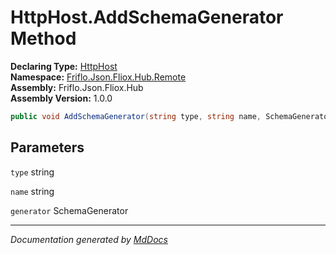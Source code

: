﻿<!--  
  <auto-generated>   
    The contents of this file were generated by a tool.  
    Changes to this file may be list if the file is regenerated  
  </auto-generated>   
-->

# HttpHost.AddSchemaGenerator Method

**Declaring Type:** [HttpHost](../index.md)  
**Namespace:** [Friflo.Json.Fliox.Hub.Remote](../../index.md)  
**Assembly:** Friflo.Json.Fliox.Hub  
**Assembly Version:** 1.0.0

```csharp
public void AddSchemaGenerator(string type, string name, SchemaGenerator generator);
```

## Parameters

`type`  string

`name`  string

`generator`  SchemaGenerator

___

*Documentation generated by [MdDocs](https://github.com/ap0llo/mddocs)*
